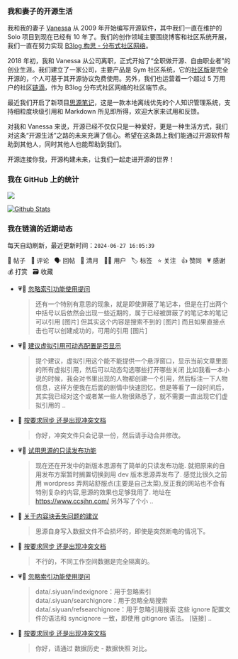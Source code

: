 ### 我和妻子的开源生活

我和我的妻子 [Vanessa](https://github.com/Vanessa219) 从 2009 年开始编写开源软件，其中我们一直在维护的 Solo 项目到现在已经有 10 年了。我们的创作领域主要围绕博客和社区系统开展，我们一直在努力实现 [B3log 构思 - 分布式社区网络](https://ld246.com/article/1546941897596)。

2018 年初，我和 Vanessa 从公司离职，正式开始了“全职做开源、自由职业者”的创业生涯。我们建立了一家公司，主要产品是 Sym 社区系统，它的[社区版](https://github.com/88250/symphony)是完全开源的，个人可基于其开源协议免费使用。另外，我们也运营着一个超过 5 万用户的社区[链滴](https://ld246.com)，作为 B3log 分布式社区网络的社区端节点。

最近我们开启了新项目[思源笔记](https://github.com/siyuan-note/siyuan)，这是一款本地离线优先的个人知识管理系统，支持细粒度块级引用和 Markdown 所见即所得，欢迎大家来试用和反馈。

对我和 Vanessa 来说，开源已经不仅仅只是一种爱好，更是一种生活方式，我们对这条“开源生活”之路的未来充满了信心。希望在这条路上我们能通过开源软件帮助到其他人，同时其他人也能帮助到我们。

开源连接你我，开源构建未来，让我们一起走进开源的世界！

### 我在 GitHub 上的统计

<a title="Hits" target="_blank" href="https://github.com/88250/88250"><img src="https://hits.b3log.org/88250/88250.svg"></a>

[![Github Stats](https://github-readme-stats.vercel.app/api?username=88250&theme=tokyonight&show_icons=true)](https://github.com/88250)

<!--events start -->

### 我在链滴的近期动态

每天自动刷新，最近更新时间：`2024-06-27 16:05:39`

📝 帖子 &nbsp; 💬 评论 &nbsp; 🗣 回帖 &nbsp; 🌙 清月 &nbsp; 👨‍💻 用户 &nbsp; 🏷️ 标签 &nbsp; ⭐️ 关注 &nbsp; 👍 赞同 &nbsp; 💗 感谢 &nbsp; 💰 打赏 &nbsp; 🗃 收藏

* 💗💬 [忽略索引功能使用提问](https://ld246.com/article/1719328894581/comment/1719420438049#comments)

  > 还有一个特别有意思的现象，就是即使屏蔽了笔记本，但是在打出两个中括号以后依然会出现一些近期的，属于已经被屏蔽了的笔记本的笔记可以引用 [图片] 但其实这个内容是搜索不到的 [图片] 而且如果直接点击也可以创建成功的，可用的引用 [图片]
* 💗📝 [建议虚拟引用可动态配置是否显示](https://ld246.com/article/1719314373916)

  > 提个建议，虚拟引用这个能不能提供一个悬浮窗口，显示当前文章里面的所有虚拟引用，然后可以动态勾选哪些打开哪些关闭 比如我看一本小说的时候，我会对书里出现的人物都创建一个引用，然后标注一下人物信息，这样方便我在后面的剧情中快速回忆，但是等看了一段时间后，其实我已经对这个或者某一些人物很熟悉了，就不需要一直出现它们虚拟引用的 ..
* 💬 [按要求同步 还是出现冲突文档](https://ld246.com/article/1719327624739/comment/1719417591584#comments)

  > 你好，冲突文件只会记录一份，然后请手动合并修改。
* 💗📝 [试用思源的只读发布功能](https://ld246.com/article/1719416437420)

  > 现在还在开发中的新版本思源有了简单的只读发布功能. 就把原来的自用发布方案暂时搁置切换到用 dev 版本思源弄发布了. 感觉比很久之前用 wordpress 弄网站舒服点(主要是自己太菜),反正我的网站也不会有特别复杂的内容,思源的效果也足够我用了. 地址在 https://www.ccsjhn.com/ 另外写了个小 ..
* 💬 [关于内容块丢失问题的建议](https://ld246.com/article/1718760746286/comment/1719405439577#comments)

  > 思源自身写入数据文件不会损坏的，即使是突然断电的情况下。
* 💬 [按要求同步 还是出现冲突文档](https://ld246.com/article/1719327624739/comment/1719362905372#comments)

  > 不行的，不同工作空间数据是完全隔离的。
* 💗💬 [忽略索引功能使用提问](https://ld246.com/article/1719328894581/comment/1719329261533#comments)

  > data/.siyuan/indexignore：用于忽略索引 data/.siyuan/searchignore：用于忽略全局搜索 data/.siyuan/refsearchignore：用于忽略引用搜索 这些 ignore 配置文件的语法和 syncignore 一致，即使用 gitignore 语法。 [链接] ..
* 💬 [按要求同步 还是出现冲突文档](https://ld246.com/article/1719327624739/comment/1719329323388#comments)

  > 你好，请通过 数据历史 - 数据快照 对比。


<!--events end -->
